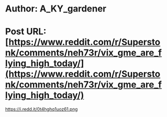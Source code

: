 # Author: A_KY_gardener
# Post URL: [https://www.reddit.com/r/Superstonk/comments/neh73r/vix_gme_are_flying_high_today/](https://www.reddit.com/r/Superstonk/comments/neh73r/vix_gme_are_flying_high_today/)


https://i.redd.it/0t4hghq1uoz61.png